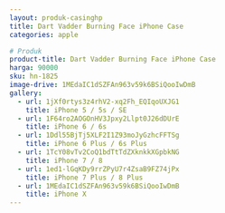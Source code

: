 ```yaml
---
layout: produk-casinghp
title: Dart Vadder Burning Face iPhone Case
categories: apple

# Produk
product-title: Dart Vadder Burning Face iPhone Case
harga: 90000
sku: hn-1825
image-drive: 1MEdaIC1dSZFAn963v59k6BSiQooIwDmB
gallery:
  - url: 1jXf0rtys3z4rhV2-xq2Fh_EQIqoUXJG1
    title: iPhone 5 / 5s / SE
  - url: 1F64ro2AOGOnHV3Jpxy2Llpt0J26dDUrE
    title: iPhone 6 / 6s
  - url: 1Ddl55BjTj5XLF2I1Z93moJyGzhcFFTSg
    title: iPhone 6 Plus / 6s Plus
  - url: 1TcY08vTv2CoQ1bdTtTdZXknkkXGpbkNG
    title: iPhone 7 / 8
  - url: 1ed1-lGqKDy9rrZPyU7r4ZsaB9FZ74jPx
    title: iPhone 7 Plus / 8 Plus
  - url: 1MEdaIC1dSZFAn963v59k6BSiQooIwDmB
    title: iPhone X
---
```


